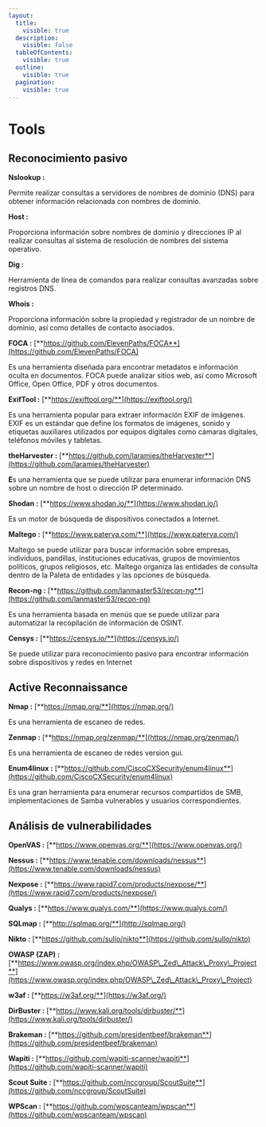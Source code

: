 ```yaml
---
layout:
  title:
    visible: true
  description:
    visible: false
  tableOfContents:
    visible: true
  outline:
    visible: true
  pagination:
    visible: true
---
```


# Tools

## Reconocimiento pasivo

**Nslookup :**

Permite realizar consultas a servidores de nombres de dominio (DNS) para obtener información relacionada con nombres de dominio.

**Host :**

Proporciona información sobre nombres de dominio y direcciones IP al realizar consultas al sistema de resolución de nombres del sistema operativo.

**Dig :**&#x20;

Herramienta de línea de comandos para realizar consultas avanzadas sobre registros DNS.

**Whois :**&#x20;

Proporciona información sobre la propiedad y registrador de un nombre de dominio, así como detalles de contacto asociados.

**FOCA :** [**https://github.com/ElevenPaths/FOCA**](https://github.com/ElevenPaths/FOCA)

Es una herramienta diseñada para encontrar metadatos e información oculta en documentos. FOCA puede analizar sitios web, así como Microsoft Office, Open Office, PDF y otros documentos.

**ExifTool :** [**https://exiftool.org/**](https://exiftool.org/)

Es una herramienta popular para extraer información EXIF ​​de imágenes. EXIF es un estándar que define los formatos de imágenes, sonido y etiquetas auxiliares utilizados por equipos digitales como cámaras digitales, teléfonos móviles y tabletas.

**theHarvester :**  [**https://github.com/laramies/theHarvester**](https://github.com/laramies/theHarvester)

**E**s una herramienta que se puede utilizar para enumerar información DNS sobre un nombre de host o dirección IP determinado.

**Shodan :** [**https://www.shodan.io/**](https://www.shodan.io/)

Es un motor de búsqueda de dispositivos conectados a Internet.

**Maltego :** [**https://www.paterva.com/**](https://www.paterva.com/)

Maltego se puede utilizar para buscar información sobre empresas, individuos, pandillas, instituciones educativas, grupos de movimientos políticos, grupos religiosos, etc. Maltego organiza las entidades de consulta dentro de la Paleta de entidades y las opciones de búsqueda.

**Recon-ng :** [**https://github.com/lanmaster53/recon-ng**](https://github.com/lanmaster53/recon-ng)

Es una herramienta basada en menús que se puede utilizar para automatizar la recopilación de información de OSINT.

**Censys :** [**https://censys.io/**](https://censys.io/)

Se puede utilizar para reconocimiento pasivo para encontrar información sobre dispositivos y redes en Internet

## Active Reconnaissance

**Nmap :** [**https://nmap.org/**](https://nmap.org/)

Es una herramienta de escaneo de redes.

**Zenmap :** [**https://nmap.org/zenmap/**](https://nmap.org/zenmap/)

Es una herramienta de escaneo de redes version gui.

**Enum4linux :** [**https://github.com/CiscoCXSecurity/enum4linux**](https://github.com/CiscoCXSecurity/enum4linux)

Es una gran herramienta para enumerar recursos compartidos de SMB, implementaciones de Samba vulnerables y usuarios correspondientes.

## Análisis de vulnerabilidades

**OpenVAS :** [**https://www.openvas.org/**](https://www.openvas.org/)

**Nessus :** [**https://www.tenable.com/downloads/nessus**](https://www.tenable.com/downloads/nessus)

**Nexpose :** [**https://www.rapid7.com/products/nexpose/**](https://www.rapid7.com/products/nexpose/)

**Qualys :** [**https://www.qualys.com/**](https://www.qualys.com/)

**SQLmap :** [**http://sqlmap.org/**](http://sqlmap.org/)

**Nikto :** [**https://github.com/sullo/nikto**](https://github.com/sullo/nikto)

**OWASP (ZAP) :** [**https://www.owasp.org/index.php/OWASP\_Zed\_Attack\_Proxy\_Project**](https://www.owasp.org/index.php/OWASP\_Zed\_Attack\_Proxy\_Project)

**w3af :** [**https://w3af.org/**](https://w3af.org/)

**DirBuster :** [**https://www.kali.org/tools/dirbuster/**](https://www.kali.org/tools/dirbuster/)

**Brakeman :** [**https://github.com/presidentbeef/brakeman**](https://github.com/presidentbeef/brakeman)

**Wapiti :** [**https://github.com/wapiti-scanner/wapiti**](https://github.com/wapiti-scanner/wapiti)

**Scout Suite :** [**https://github.com/nccgroup/ScoutSuite**](https://github.com/nccgroup/ScoutSuite)

**WPScan :** [**https://github.com/wpscanteam/wpscan**](https://github.com/wpscanteam/wpscan)
